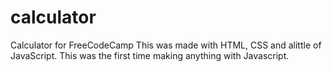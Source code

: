 # calculator
Calculator
for FreeCodeCamp
This was made with HTML, CSS and alittle of JavaScript. This was the first time making anything with Javascript. 
